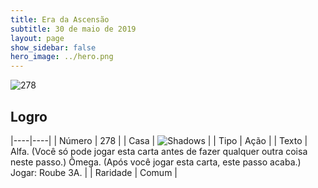 ```yaml
---
title: Era da Ascensão
subtitle: 30 de maio de 2019
layout: page
show_sidebar: false
hero_image: ../hero.png
---
```


![278](https://cdn.keyforgegame.com/media/card_front/pt/435_278_X4VWMXV5F3CG_pt.png)

## Logro

|----|----|
| Número | 278 |
| Casa | ![Shadows](https://archonarcana.com/images/thumb/e/ee/Shadows.png/22px-Shadows.png "Sombras") |
| Tipo | Ação |
| Texto | Alfa. (Você só pode jogar esta carta  antes de fazer qualquer outra coisa  neste passo.) Ômega. (Após você jogar esta carta, este passo acaba.) Jogar: Roube 3A. |
| Raridade | Comum |
